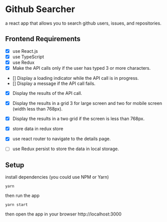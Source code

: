 # Github Searcher
a react app that allows you to search github users, issues, and repositories.
## Frontend Requirements
- [x] use React.js
- [x] use TypeScript
- [x] use Redux
- [x] Make the API calls only if the user has typed 3 or more characters.
- [] Display a loading indicator while the API call is in progress.
- [] Display a message if the API call fails.
- [x] Display the results of the API call.
- [x] Display the results in a grid 3 for large screen and two for mobile screen (width less than 768px).
- [x] Display the results in a two grid if the screen is less than 768px.
- [x] store data in redux store
- [x] use react router to navigate to the details page.
- [ ] use Redux persist to store the data in local storage.


## Setup
install dependencies (you could use NPM or Yarn)

```shell
yarn
```
then run the app
```shell
yarn start
```
then open the app in your browser
http://localhost:3000